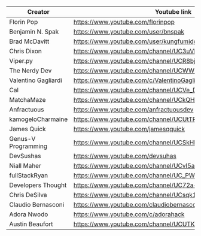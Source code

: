 | Creator             | Youtube link                                             | Twitter link                        |
| ------------------- | -------------------------------------------------------- | ----------------------------------- |
| Florin Pop          | https://www.youtube.com/florinpop                        | https://twitter.com/florinpop1705   |
| Benjamin N. Spak    | https://www.youtube.com/user/bnspak                      | https://twitter.com/Benjaminspak    |
| Brad McDavitt       | https://www.youtube.com/user/kungfumidget100             | https://twitter.com/Kungfumidget100 |
| Chris Dixon         | https://www.youtube.com/channel/UC3uVPUIjPBeGW3UDSeadJ3Q | https://twitter.com/chrisdixon161   |
| Viper.py            | https://www.youtube.com/channel/UCR8bjIFUkmWMRntCNLsAuIg | https://twitter.com/QuassarianViper |
| The Nerdy Dev       | https://www.youtube.com/channel/UCWWRLPeMNMeDhpfE7R6qCyw | https://twitter.com/TheNerdyDev     |
| Valentino Gagliardi | https://www.youtube.com/c/ValentinoGagliardiCoding       | https://twitter.com/gagliardi_vale  |
| Cal                 | https://www.youtube.com/channel/UCVe_D9xXXDwXyU2o0_cadxA | https://twitter.com/callam_woolgar  |
| MatchaMaze          | https://www.youtube.com/channel/UCkQHdtoI-By9ogdxqVOKWJw | https://twitter.com/MatchaMazeTweet |
| Anfractuous         | https://www.youtube.com/anfractuousdev                   | https://twitter.com/AnfractuousOne  |
| kamogeloCharmaine   | https://www.youtube.com/channel/UCUtTPgZxfZv-p9XlMsxmMqQ | https://twitter.com/kamogelo142     |
| James Quick         | https://www.youtube.com/jamesqquick                      | https://twitter.com/jamesqquick     |
| Genus-V Programming | https://www.youtube.com/channel/UCSkHbGjrjJmuAbDPhIQ5T0A | https://twitter.com/genus_v         |
| DevSushas           | https://www.youtube.com/devsuhas                         | https://twitter.com/_DevSuhas_      |
| Niall Maher         | https://www.youtube.com/channel/UCvI5azOD4eDumpshr00EfIw | https://twitter.com/nialljoemaher   |
| fullStackRyan       | https://www.youtube.com/channel/UC_PW-BmZK8ROlW6aLGjy8iQ | https://twitter.com/fullStackRyan   |
| Developers Thought  | https://www.youtube.com/channel/UC72a--fChlkj5f-7jQhZuiw | https://twitter.com/SagarJadhv23    |
| Chris DeSilva       | https://www.youtube.com/channel/UCsqk14rHyDlGnn5SrP8bN3A | https://twitter.com/desilvadev      |
| Claudio Bernasconi  | https://www.youtube.com/claudiobernasconi                | https://twitter.com/CHBernasconiC   |
| Adora Nwodo         | https://www.youtube.com/c/adorahack                      | https://twitter.com/adoranwodo      |
| Austin Beaufort     | https://www.youtube.com/channel/UCUTKXJqFhBb4YlnkEQYIvQg | https://twitter.com/BeaufortAustin  |